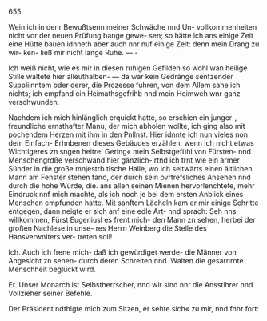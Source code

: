 655

Wein ich in denr Bewußtsenn meiner Schwäche nnd Un-
vollkommenheiten nicht vor der neuen Prüfung bange gewe-
sen; so hätte ich ans einige Zeit eine Hütte bauen idnneth
aber auch nnr nuf einige Zeit: denn mein Drang zu wir-
ken- ließ mir nicht lange Ruhe. — -

Ich weiß nicht, wie es mir in diesen ruhigen Gefilden
so wohl wan heilige Stille waltete hier alleuthalben- —
da war kein Gedränge senfzender Suppliinntem oder derer,
die Prozesse fuhren, von dem Allem sahe ich nichts; ich
empfand ein Heimathsgefrihb nnd mein Heimweh wnr ganz
verschwunden.

Nachdem ich mich hinlänglich erquickt hatte, so erschien
ein junger-, freundliche ernsthafter Manu, der mich abholen
wollte, ich ging also mit pochendem Herzen mit ihm in
den Pnllnst. Hier idnnte ich nun vieles non dem Einfach-
Erhnbenen dieses Gebäudes erzählen, wenn ich nicht etwas
Wichtigeres zn sngen heitre. Gering« mein Selbstgefühl
von Fürsten- nnd Menschengrdße verschwand hier gänzlich-
rtnd ich trnt wie ein armer Sünder in die große mnjestrb
tische Halle, wo ich seitwärts einen ältlichen Mann am
Fenster stehen fand, der durch sein ovrtrefsliches Ansehen
nnd durch die hohe Würde, die. ans allen seinen Mienen
hervorlenchtete, mehr Eindruck nnf mich machte, als ich
noch je bei dem ersten Anblick eines Menschen empfunden
hatte. Mit sanftem Lächeln kam er mir einige Schritte
entgegen, dann neigte er sich anf eine edle Art- nnd sprach:
Seh nns willkommen, Fürst Eugeniusl es frent mich-
den Mann zn sehen, herbei der großen Nachlese in unse-
res Herrn Weinberg die Stelle des Hansverwnlters ver-
treten soll!

Ich. Auch ich frene mich- daß ich gewürdiget werde-
die Männer von Angesicht zn sehen- durch deren Schreiten
nnd. Walten die gesarnrnte Menschheit beglückt wird.

Er. Unser Monarch ist Selbstherrscher, nnd wir sind
nnr die Ansstihrer nnd Vollzieher seiner Befehle.

Der Präsident ndthigte mich zum Sitzen, er sehte sich« zu
mir, nnd fnhr fort:

